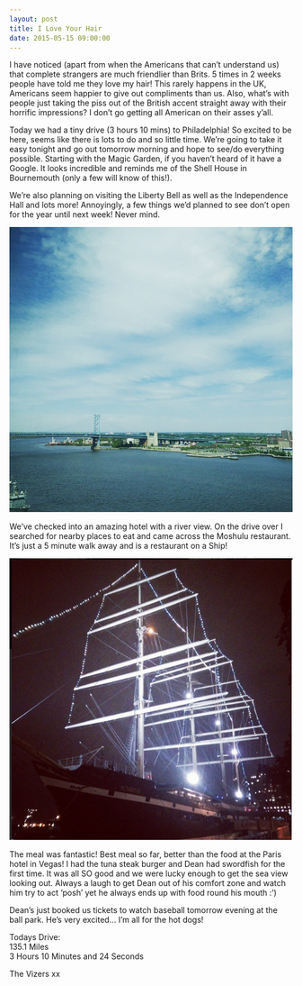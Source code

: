 ```yaml
---
layout: post
title: I Love Your Hair
date: 2015-05-15 09:00:00
---
```


I have noticed (apart from when the Americans that can’t understand us) that complete strangers are much friendlier than Brits. 5 times in 2 weeks people have told me they love my hair! This rarely happens in the UK, Americans seem happier to give out compliments than us. Also, what’s with people just taking the piss out of the British accent straight away with their horrific impressions? I don’t go getting all American on their asses y’all.

Today we had a tiny drive (3 hours 10 mins) to Philadelphia! So excited to be here, seems like there is lots to do and so little time. We’re going to take it easy tonight and go out tomorrow morning and hope to see/do everything possible. Starting with the Magic Garden, if you haven’t heard of it have a Google. It looks incredible and reminds me of the Shell House in Bournemouth (only a few will know of this!).

We’re also planning on visiting the Liberty Bell as well as the Independence Hall and lots more! Annoyingly, a few things we’d planned to see don’t open for the year until next week! Never mind.

![](/images/View.jpg)

We’ve checked into an amazing hotel with a river view. On the drive over I searched for nearby places to eat and came across the Moshulu restaurant. It’s just a 5 minute walk away and is a restaurant on a Ship!

![](/images/boat.jpg)

The meal was fantastic! Best meal so far, better than the food at the Paris hotel in Vegas! I had the tuna steak burger and Dean had swordfish for the first time. It was all SO good and we were lucky enough to get the sea view looking out. Always a laugh to get Dean out of his comfort zone and watch him try to act ‘posh’ yet he always ends up with food round his mouth :’)

Dean’s just booked us tickets to watch baseball tomorrow evening at the ball park. He’s very excited... I’m all for the hot dogs!

Todays Drive:<br />
135.1 Miles<br />
3 Hours 10 Minutes and 24 Seconds

The Vizers xx